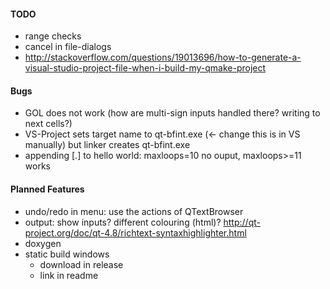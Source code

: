 #### TODO
- range checks
- cancel in file-dialogs
- http://stackoverflow.com/questions/19013696/how-to-generate-a-visual-studio-project-file-when-i-build-my-qmake-project

#### Bugs
- GOL does not work (how are multi-sign inputs handled there? writing to next cells?)
- VS-Project sets target name to qt-bfint<version>.exe (<- change this is in VS manually) but linker creates qt-bfint.exe
- appending [.] to hello world: maxloops=10 no ouput, maxloops>=11 works

#### Planned Features
- undo/redo in menu: use the actions of QTextBrowser
- output: show inputs? different colouring (html)? http://qt-project.org/doc/qt-4.8/richtext-syntaxhighlighter.html
- doxygen
- static build windows
  * download in release
  * link in readme
